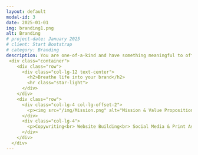 ```yaml
---
layout: default
modal-id: 3
date: 2025-01-01
img: branding1.png
alt: Branding
# project-date: January 2025
# client: Start Bootstrap
# category: Branding 
description: You are one-of-a-kind and have something meaningful to offer the world. Your brand should reflect that. By developing distinctive visuals and written elements aligned with your values and goals, you can show your authentic self and attract the kindred spirits you seek. I can help you create a unique brand identity that builds recognition, connection and trust with your audience.
 <div class="container">
    <div class="row">
      <div class="col-lg-12 text-center">
        <h2>Breathe life into your brand</h2>
        <hr class="star-light">
      </div>
    </div>
    <div class="row">
      <div class="col-lg-4 col-lg-offset-2">
        <p><img src="/img/Mission.png" alt="Mission & Value Proposition"><br><img src="/img/Personas.png" alt="Personas & Messaging Strategy"><br><img src="/img/Visual_Style.png" alt="Visual Style Guide"></p>
      </div>
      <div class="col-lg-4">
        <p>Copywriting<br> Website Building<br> Social Media & Print Assets<br></p>
      </div>
    </div>
  </div>
---
```

